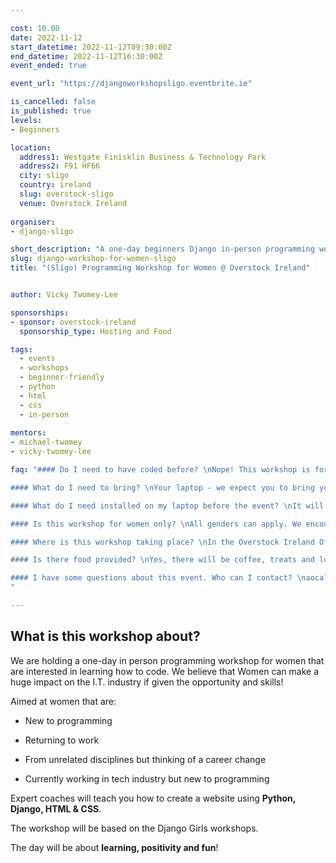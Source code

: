 ```yaml
---

cost: 10.00
date: 2022-11-12
start_datetime: 2022-11-12T09:30:00Z
end_datetime: 2022-11-12T16:30:00Z
event_ended: true

event_url: "https://djangoworkshopsligo.eventbrite.ie"

is_cancelled: false
is_published: true
levels:
- Beginners

location:
  address1: Westgate Finisklin Business & Technology Park
  address2: F91 HF66
  city: sligo
  country: ireland
  slug: overstock-sligo
  venue: Overstock Ireland
  
organiser: 
- django-sligo

short_description: "A one-day beginners Django in-person programming workshop for women that are interested in learning how to code. Expert coaches will teach you how to create a website using Python, Django, HTML & CSS."
slug: django-workshop-for-women-sligo
title: "(Sligo) Programming Workshop for Women @ Overstock Ireland"


author: Vicky Twomey-Lee

sponsorships:
- sponsor: overstock-ireland
  sponsorship_type: Hosting and Food

tags:
  - events
  - workshops
  - beginner-friendly
  - python
  - html
  - css
  - in-person
  
mentors:
- michael-twomey
- vicky-twomey-lee

faq: "#### Do I need to have coded before? \nNope! This workshop is for beginners. If you have a little knowledge, come along, but this is very much catered for those new to programming and interested in seeing what it is all about.

#### What do I need to bring? \nYour laptop - we expect you to bring your own laptop. This gives you a great opportunity to bring home what you work on and continue coding.

#### What do I need installed on my laptop before the event? \nIt will be useful to have Django installed in advance of the day. We will be emailing out information to registered attendees. And we will be hosting a time online before the event so as we can help anyone who needs it, get set up (this is optional).

#### Is this workshop for women only? \nAll genders can apply. We encourage a diverse community of programmers. This event is for 18 years + attendees.

#### Where is this workshop taking place? \nIn the Overstock Ireland Office. The address is: Westgate, Finisklin Business Park, Sligo, F91 HF66

#### Is there food provided? \nYes, there will be coffee, treats and lunch available for all attendees.

#### I have some questions about this event. Who can I contact? \naocallaghan@overstock.com
"

---
```


## What is this workshop about?
We are holding a one-day in person programming workshop for women that are interested in learning how to code. We believe that Women can make a huge impact on the I.T. industry if given the opportunity and skills!

Aimed at women that are:

- New to programming

- Returning to work

- From unrelated disciplines but thinking of a career change

- Currently working in tech industry but new to programming

Expert coaches will teach you how to create a website using **Python, Django, HTML & CSS**.

The workshop will be based on the Django Girls workshops.

The day will be about **learning, positivity and fun**!


